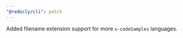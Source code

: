 ```yaml
---
"@redocly/cli": patch
---
```


Added filename extension support for more `x-codeSamples` languages.
